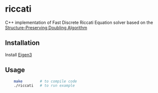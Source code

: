 # riccati
C++ implementation of Fast Discrete Riccati Equation solver based on the [Structure-Preserving Doubling Algorithm](https://www.tandfonline.com/doi/abs/10.1080/00207170410001714988)

## Installation
Install [Eigen3](https://eigen.tuxfamily.org/)

## Usage
```bash
    make        # to compile code
    ./riccati   # to run example
```